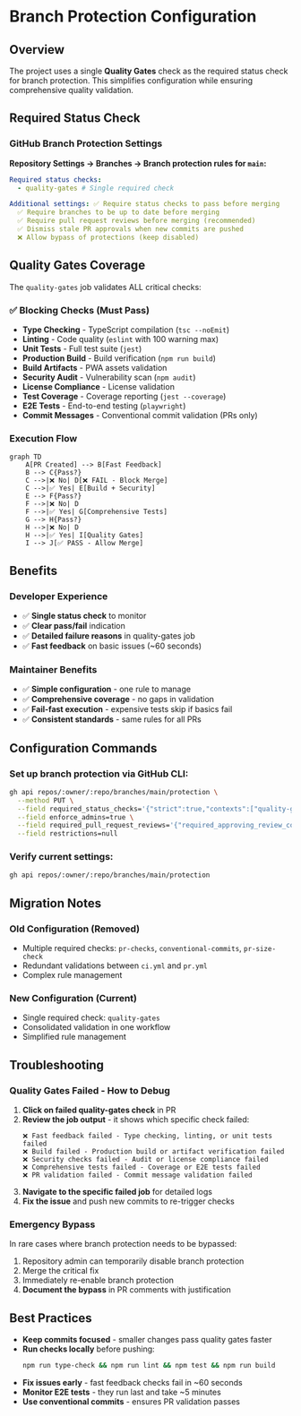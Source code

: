 # Branch Protection Configuration

## Overview

The project uses a single **Quality Gates** check as the required status check for branch protection. This simplifies configuration while ensuring comprehensive quality validation.

## Required Status Check

### GitHub Branch Protection Settings

**Repository Settings → Branches → Branch protection rules for `main`:**

```yaml
Required status checks:
  - quality-gates # Single required check

Additional settings: ✅ Require status checks to pass before merging
  ✅ Require branches to be up to date before merging
  ✅ Require pull request reviews before merging (recommended)
  ✅ Dismiss stale PR approvals when new commits are pushed
  ❌ Allow bypass of protections (keep disabled)
```

## Quality Gates Coverage

The `quality-gates` job validates ALL critical checks:

### **✅ Blocking Checks (Must Pass)**

- **Type Checking** - TypeScript compilation (`tsc --noEmit`)
- **Linting** - Code quality (`eslint` with 100 warning max)
- **Unit Tests** - Full test suite (`jest`)
- **Production Build** - Build verification (`npm run build`)
- **Build Artifacts** - PWA assets validation
- **Security Audit** - Vulnerability scan (`npm audit`)
- **License Compliance** - License validation
- **Test Coverage** - Coverage reporting (`jest --coverage`)
- **E2E Tests** - End-to-end testing (`playwright`)
- **Commit Messages** - Conventional commit validation (PRs only)

### **Execution Flow**

```mermaid
graph TD
    A[PR Created] --> B[Fast Feedback]
    B --> C{Pass?}
    C -->|❌ No| D[❌ FAIL - Block Merge]
    C -->|✅ Yes| E[Build + Security]
    E --> F{Pass?}
    F -->|❌ No| D
    F -->|✅ Yes| G[Comprehensive Tests]
    G --> H{Pass?}
    H -->|❌ No| D
    H -->|✅ Yes| I[Quality Gates]
    I --> J[✅ PASS - Allow Merge]
```

## Benefits

### **Developer Experience**

- ✅ **Single status check** to monitor
- ✅ **Clear pass/fail** indication
- ✅ **Detailed failure reasons** in quality-gates job
- ✅ **Fast feedback** on basic issues (~60 seconds)

### **Maintainer Benefits**

- ✅ **Simple configuration** - one rule to manage
- ✅ **Comprehensive coverage** - no gaps in validation
- ✅ **Fail-fast execution** - expensive tests skip if basics fail
- ✅ **Consistent standards** - same rules for all PRs

## Configuration Commands

### **Set up branch protection via GitHub CLI:**

```bash
gh api repos/:owner/:repo/branches/main/protection \
  --method PUT \
  --field required_status_checks='{"strict":true,"contexts":["quality-gates"]}' \
  --field enforce_admins=true \
  --field required_pull_request_reviews='{"required_approving_review_count":1,"dismiss_stale_reviews":true}' \
  --field restrictions=null
```

### **Verify current settings:**

```bash
gh api repos/:owner/:repo/branches/main/protection
```

## Migration Notes

### **Old Configuration (Removed)**

- Multiple required checks: `pr-checks`, `conventional-commits`, `pr-size-check`
- Redundant validations between `ci.yml` and `pr.yml`
- Complex rule management

### **New Configuration (Current)**

- Single required check: `quality-gates`
- Consolidated validation in one workflow
- Simplified rule management

## Troubleshooting

### **Quality Gates Failed - How to Debug**

1. **Click on failed quality-gates check** in PR
2. **Review the job output** - it shows which specific check failed:
   ```
   ❌ Fast feedback failed - Type checking, linting, or unit tests failed
   ❌ Build failed - Production build or artifact verification failed
   ❌ Security checks failed - Audit or license compliance failed
   ❌ Comprehensive tests failed - Coverage or E2E tests failed
   ❌ PR validation failed - Commit message validation failed
   ```
3. **Navigate to the specific failed job** for detailed logs
4. **Fix the issue** and push new commits to re-trigger checks

### **Emergency Bypass**

In rare cases where branch protection needs to be bypassed:

1. Repository admin can temporarily disable branch protection
2. Merge the critical fix
3. Immediately re-enable branch protection
4. **Document the bypass** in PR comments with justification

## Best Practices

- **Keep commits focused** - smaller changes pass quality gates faster
- **Run checks locally** before pushing:
  ```bash
  npm run type-check && npm run lint && npm test && npm run build
  ```
- **Fix issues early** - fast feedback checks fail in ~60 seconds
- **Monitor E2E tests** - they run last and take ~5 minutes
- **Use conventional commits** - ensures PR validation passes
